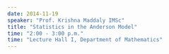 ```yaml
---
date: 2014-11-19
speaker: "Prof. Krishna Maddaly IMSc"
title: "Statistics in the Anderson Model"
time: "2:00 - 3:00 p.m." 
time: "Lecture Hall I, Department of Mathematics"
---
```


